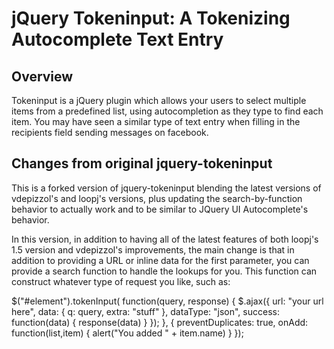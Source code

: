 jQuery Tokeninput: A Tokenizing Autocomplete Text Entry
=======================================================

Overview
--------
Tokeninput is a jQuery plugin which allows your users to select multiple items from a predefined list, using autocompletion as they type to find each item. You may have seen a similar type of text entry when filling in the recipients field sending messages on facebook.

Changes from original jquery-tokeninput
---------------------------------------

This is a forked version of jquery-tokeninput blending the latest versions of vdepizzol's and loopj's versions, plus updating the search-by-function behavior to actually work and to be similar to JQuery UI Autocomplete's behavior.

In this version, in addition to having all of the latest features of both loopj's 1.5 version and vdepizzol's improvements, the main change is that in addition to providing a URL or inline data for the first parameter, you can provide a search function to handle the lookups for you.  This function can construct whatever type of request you like, such as:

  $("#element").tokenInput(
    function(query, response) {
      $.ajax({ url: "your url here",
               data: { q: query, extra: "stuff" },
               dataType: "json",
               success: function(data) { response(data) }
             });
    },
    {
      preventDuplicates: true,
      onAdd: function(list,item) { alert("You added " + item.name) }
    });


